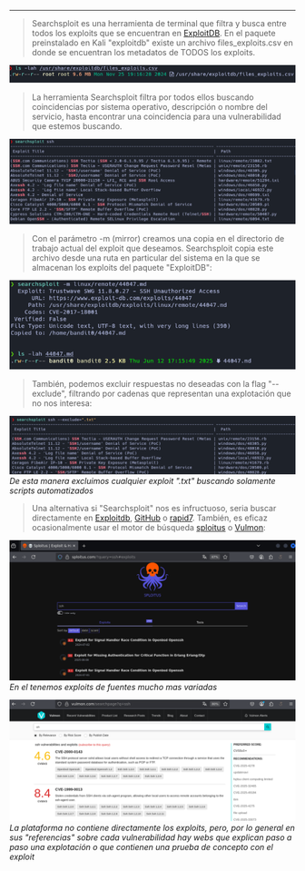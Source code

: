 
-----------------

>Searchsploit es una herramienta de terminal que filtra y busca entre todos los exploits que se encuentran en [ExploitDB](https://www.exploit-db.com/). 
>En el paquete preinstalado en Kali "exploitdb" existe un archivo files_exploits.csv en donde se encuentran los metadatos de TODOS los exploits.

![\1](Attachments/Pasted%20image%2020250504142751.png)

>La herramienta Searchsploit filtra por todos ellos buscando coincidencias por sistema operativo, descripción o nombre del servicio, hasta encontrar una coincidencia para una vulnerabilidad que estemos buscando.

![\1](Attachments/Pasted%20image%2020250612035226.png)

>Con el parámetro -m (mirror) creamos una copia en el directorio de trabajo actual del exploit que deseamos. Searchsploit copia este archivo desde una ruta en particular del sistema en la que se almacenan los exploits del paquete "ExploitDB":

![\1](Attachments/Pasted%20image%2020250612171650.png)

>También, podemos excluir respuestas no deseadas con la flag "--exclude", filtrando por cadenas que representan una explotación que no nos interesa:

![\1](Attachments/Pasted%20image%2020250612172235.png)
_De esta manera excluimos cualquier exploit ".txt" buscando solamente scripts automatizados_

>Una alternativa si "Searchsploit" nos es infructuoso, seria buscar directamente en [Exploitdb](https://www.exploit-db.com), [GitHub](https://github.com/search?q=CVE-2024-6387&type=repositories) o [rapid7](https://www.rapid7.com/db/vulnerabilities/openbsd-openssh-cve-2024-6387/). También, es eficaz ocasionalmente usar el motor de búsqueda [sploitus](https://sploitus.com/) o [Vulmon](https://vulmon.com/):

![\1](Attachments/Pasted%20image%2020250612172926.png)
_En el tenemos exploits de fuentes mucho mas variadas_

![\1](Attachments/Pasted%20image%2020250612173504.png)
_La plataforma no contiene directamente los exploits, pero, por lo general en sus "referencias" sobre cada vulnerabilidad hay webs que explican paso a paso una explotación o que contienen una prueba de concepto con el exploit_